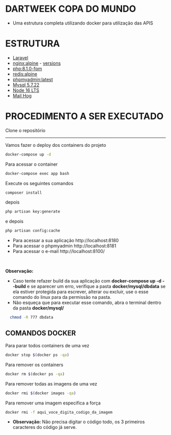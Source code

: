 

# DARTWEEK COPA DO MUNDO
- Uma estrutura completa utilizando docker para utilização das APIS

# ESTRUTURA
 * [Laravel](https://laravel.com)
 * [nginx:alpine](https://hub.docker.com/_/nginx) - [versions](https://nginx.org/en/CHANGES)
 * [php:8.1.0-fpm](https://hub.docker.com/_/php)
 * [redis:alpine](https://hub.docker.com/_/redis)
 * [phpmyadmin:latest](https://hub.docker.com/_/phpmyadmin)
 * [Mysql 5.7.22](https://hub.docker.com/_/mysql)
 * [Node 16 LTS](https://github.com/nodesource/distributions#debmanual)
 * [Mail Hog](https://github.com/mailhog/MailHog)


 # PROCEDIMENTO A SER EXECUTADO

Clone o repositório 



----

Vamos fazer o deploy dos containers do projeto
```sh
docker-compose up -d
```

Para acessar o container
```sh
docker-compose exec app bash
```

Execute os seguintes comandos
```sh
composer install
```
depois
```sh
php artisan key:generate
```
e depois
```sh
php artisan config:cache
```


- Para acessar a sua aplicação  http://localhost:8180
- Para acessar o phpmyadmin http://localhost:8181
- Para acessar o e-mail http://localhost:8100/

<br>

**Observação:**
- Caso tente refazer build da sua aplicação com **docker-compose up -d --build** e se aparecer um  erro, 
  verifique  a pasta **docker/mysql/dbdata** se ela estiver protegida para escrever, alterar ou excluir, use o esse
  comando do linux para da permissão na pasta.
- Não esqueça que para executar esse comando, abra o terminal dentro da pasta **docker/mysql/**

```sh
  chmod -R 777 dbdata
```


## COMANDOS DOCKER

Para parar todos containers de uma vez
```sh
docker stop $(docker ps -qa)
```

Para remover os containers
```sh
docker rm $(docker ps -qa)
```

Para remover todas as imagens de uma vez
```sh
docker rmi $(docker images -qa)
```

Para remover uma imagem especifica a força
```sh
docker rmi -f aqui_voce_digita_codigo_da_imagem
```
- **Observação:** Não precisa digitar o código todo,  os 3 primeiros caracteres do código já serve.
